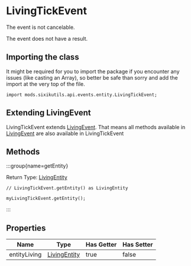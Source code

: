# LivingTickEvent

The event is not cancelable.

The event does not have a result.

## Importing the class

It might be required for you to import the package if you encounter any issues (like casting an Array), so better be safe than sorry and add the import at the very top of the file.
```zenscript
import mods.sixikutils.api.events.entity.LivingTickEvent;
```


## Extending LivingEvent

LivingTickEvent extends [LivingEvent](/forge/api/event/entity/LivingEvent). That means all methods available in [LivingEvent](/forge/api/event/entity/LivingEvent) are also available in LivingTickEvent

## Methods

:::group{name=getEntity}

Return Type: [LivingEntity](/mods/sixikutils/utils/entity/LivingEntity)

```zenscript
// LivingTickEvent.getEntity() as LivingEntity

myLivingTickEvent.getEntity();
```

:::


## Properties

|     Name     |                            Type                            | Has Getter | Has Setter |
|--------------|------------------------------------------------------------|------------|------------|
| entityLiving | [LivingEntity](/mods/sixikutils/utils/entity/LivingEntity) | true       | false      |

